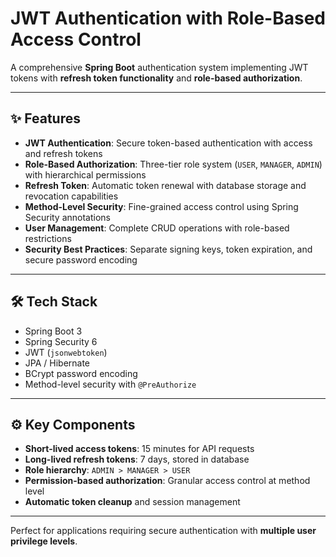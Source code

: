 # JWT Authentication with Role-Based Access Control

A comprehensive **Spring Boot** authentication system implementing JWT tokens with **refresh token functionality** and **role-based authorization**.

---

## ✨ Features

- **JWT Authentication**: Secure token-based authentication with access and refresh tokens  
- **Role-Based Authorization**: Three-tier role system (`USER`, `MANAGER`, `ADMIN`) with hierarchical permissions  
- **Refresh Token**: Automatic token renewal with database storage and revocation capabilities  
- **Method-Level Security**: Fine-grained access control using Spring Security annotations  
- **User Management**: Complete CRUD operations with role-based restrictions  
- **Security Best Practices**: Separate signing keys, token expiration, and secure password encoding  

---

## 🛠 Tech Stack

- Spring Boot 3  
- Spring Security 6  
- JWT (`jsonwebtoken`)  
- JPA / Hibernate  
- BCrypt password encoding  
- Method-level security with `@PreAuthorize`  

---

## ⚙️ Key Components

- **Short-lived access tokens**: 15 minutes for API requests  
- **Long-lived refresh tokens**: 7 days, stored in database  
- **Role hierarchy**: `ADMIN > MANAGER > USER`  
- **Permission-based authorization**: Granular access control at method level  
- **Automatic token cleanup** and session management  

---

Perfect for applications requiring secure authentication with **multiple user privilege levels**.

